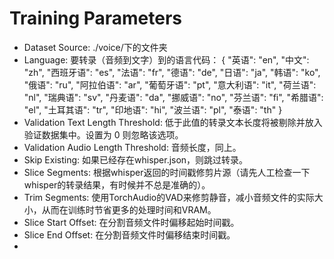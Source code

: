 # Training Parameters
-   Dataset Source: ./voice/下的文件夹
-   Language: 要转录（音频到文字）到的语言代码：
    {
        "英语": "en",
        "中文": "zh",
        "西班牙语": "es",
        "法语": "fr",
        "德语": "de",
        "日语": "ja",
        "韩语": "ko",
        "俄语": "ru",
        "阿拉伯语": "ar",
        "葡萄牙语": "pt",
        "意大利语": "it",
        "荷兰语": "nl",
        "瑞典语": "sv",
        "丹麦语": "da",
        "挪威语": "no",
        "芬兰语": "fi",
        "希腊语": "el",
        "土耳其语": "tr",
        "印地语": "hi",
        "波兰语": "pl",
        "泰语": "th"
    }
-   Validation Text Length Threshold: 低于此值的转录文本长度将被剔除并放入验证数据集中。设置为 0 则忽略该选项。
-   Validation Audio Length Threshold: 音频长度，同上。
-   Skip Existing: 如果已经存在whisper.json，则跳过转录。
-   Slice Segments: 根据whisper返回的时间戳修剪片源（请先人工检查一下whisper的转录结果，有时候并不总是准确的）。
-   Trim Segments: 使用TorchAudio的VAD来修剪静音，减小音频文件的实际大小，从而在训练时节省更多的处理时间和VRAM。
-   Slice Start Offset: 在分割音频文件时偏移起始时间戳。
-   Slice End Offset: 在分割音频文件时偏移结束时间戳。
-   